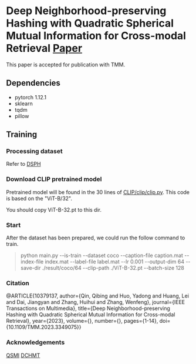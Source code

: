 # Deep Neighborhood-preserving Hashing with Quadratic Spherical Mutual Information for Cross-modal Retrieval [Paper](https://ieeexplore.ieee.org/document/10379137)
This paper is accepted for publication with TMM.
## Dependencies

- pytorch 1.12.1
- sklearn
- tqdm
- pillow

## Training

### Processing dataset
Refer to [DSPH](https://github.com/QinLab-WFU/DSPH)

### Download CLIP pretrained model
Pretrained model will be found in the 30 lines of [CLIP/clip/clip.py](https://github.com/openai/CLIP/blob/main/clip/clip.py). This code is based on the "ViT-B/32".

You should copy ViT-B-32.pt to this dir.

### Start

After the dataset has been prepared, we could run the follow command to train.
> python main.py --is-train --dataset coco --caption-file caption.mat --index-file index.mat --label-file label.mat --lr 0.001 --output-dim 64 --save-dir ./result/coco/64 --clip-path ./ViT-B-32.pt --batch-size 128


### Citation
@ARTICLE{10379137, 
  author={Qin, Qibing and Huo, Yadong and Huang, Lei and Dai, Jiangyan and Zhang, Huihui and Zhang, Wenfeng}, 
  journal={IEEE Transactions on Multimedia}, 
  title={Deep Neighborhood-preserving Hashing with Quadratic Spherical Mutual Information for Cross-modal Retrieval}, 
  year={2023}, 
  volume={}, 
  number={}, 
  pages={1-14}, 
  doi={10.1109/TMM.2023.3349075}} 


### Acknowledgements
[QSMI](https://github.com/passalis/qsmi) 
[DCHMT](https://github.com/kalenforn/DCHMT)
